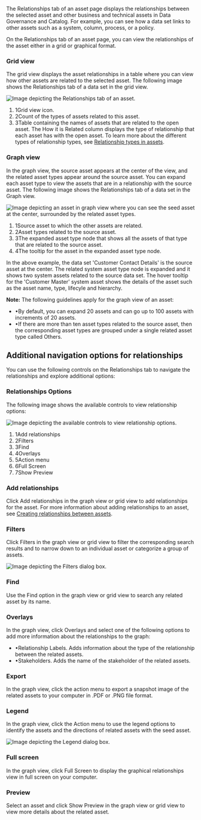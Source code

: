 

The Relationships tab of an asset page displays the relationships between the selected asset and other business and technical assets in Data Governance and Catalog. For example, you can see how a data set links to other assets such as a system, column, process, or a policy.

On the Relationships tab of an asset page, you can view the relationships of the asset either in a grid or graphical format.

### Grid view

The grid view displays the asset relationships in a table where you can view how other assets are related to the selected asset. The following image shows the Relationships tab of a data set in the grid view.

![Image depicting the Relationships tab of an asset.](https://onlinehelp.informatica.com/iics/prod/dgc/en/aa-asset-discovery/images/GUID-1AE52426-0F92-492C-A936-37C85EBD69F3-low.png "Image depicting the Relationships tab of an asset.")

1.  1Grid view icon.
2.  2Count of the types of assets related to this asset.
3.  3Table containing the names of assets that are related to the open asset. The How it is Related column displays the type of relationship that each asset has with the open asset. To learn more about the different types of relationship types, see [Relationship types in assets](https://onlinehelp.informatica.com/iics/prod/dgc/en/aa-asset-discovery/Relationship_types_in_assets.html "Relationship types in assets").

### Graph view

In the graph view, the source asset appears at the center of the view, and the related asset types appear around the source asset. You can expand each asset type to view the assets that are in a relationship with the source asset. The following image shows the Relationships tab of a data set in the Graph view.

![Image depicting an asset in graph view where you can see the seed asset at the center, surrounded by the related asset types.](https://onlinehelp.informatica.com/iics/prod/dgc/en/aa-asset-discovery/images/GUID-FAECBB98-CF21-4444-9A00-BF4063E987B2-low.png "Image depicting an asset in graph view where you can see the seed asset at the center, surrounded by the related asset types.")

1.  1Source asset to which the other assets are related.
2.  2Asset types related to the source asset.
3.  3The expanded asset type node that shows all the assets of that type that are related to the source asset.
4.  4The tooltip for the asset in the expanded asset type node.

In the above example, the data set 'Customer Contact Details' is the source asset at the center. The related system asset type node is expanded and it shows two system assets related to the source data set. The hover tooltip for the 'Customer Master' system asset shows the details of the asset such as the asset name, type, lifecyle and hierarchy.

**Note:** The following guidelines apply for the graph view of an asset:

-   •By default, you can expand 20 assets and can go up to 100 assets with increments of 20 assets.
-   •If there are more than ten asset types related to the source asset, then the corresponding asset types are grouped under a single related asset type called Others.

## Additional navigation options for relationships

You can use the following controls on the Relationships tab to navigate the relationships and explore additional options:

### Relationships Options

The following image shows the available controls to view relationship options:

![Image depicting the available controls to view relationship options.](https://onlinehelp.informatica.com/iics/prod/dgc/en/aa-asset-discovery/images/GUID-1BE37D87-A5AC-4FA9-9282-6152B3018A45-low.png "Image depicting the available controls to view relationship options.")

1.  1Add relationships
2.  2Filters
3.  3Find
4.  4Overlays
5.  5Action menu
6.  6Full Screen
7.  7Show Preview

### Add relationships

Click Add relationships in the graph view or grid view to add relationships for the asset. For more information about adding relationships to an asset, see [Creating relationships between assets](https://onlinehelp.informatica.com/iics/prod/dgc/en/aa-asset-discovery/Creating_relationships_between_assets.html "Creating relationships between assets").

### Filters

Click Filters in the graph view or grid view to filter the corresponding search results and to narrow down to an individual asset or categorize a group of assets.

![Image depicting the Filters dialog box.](https://onlinehelp.informatica.com/iics/prod/dgc/en/aa-asset-discovery/images/GUID-897300FC-3D24-46F4-8388-0C421E8984F0-low.png "Image depicting the Filters dialog box.")

### Find

Use the Find option in the graph view or grid view to search any related asset by its name.

### Overlays

In the graph view, click Overlays and select one of the following options to add more information about the relationships to the graph:

-   •Relationship Labels. Adds information about the type of the relationship between the related assets.
-   •Stakeholders. Adds the name of the stakeholder of the related assets.

### Export

In the graph view, click the action menu to export a snapshot image of the related assets to your computer in .PDF or .PNG file format.

### Legend

In the graph view, click the Action menu to use the legend options to identify the assets and the directions of related assets with the seed asset.

![Image depicting the Legend dialog box.](https://onlinehelp.informatica.com/iics/prod/dgc/en/aa-asset-discovery/images/GUID-0BF4269E-A570-431E-8ED5-CAF2C8BBB017-low.png "Image depicting the Legend dialog box.")

### Full screen

In the graph view, click Full Screen to display the graphical relationships view in full screen on your computer.

### Preview

Select an asset and click Show Preview in the graph view or grid view to view more details about the related asset.

